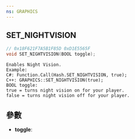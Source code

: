 ```yaml
---
ns: GRAPHICS
---
```

## SET_NIGHTVISION

```c
// 0x18F621F7A5B1F85D 0xD1E5565F
void SET_NIGHTVISION(BOOL toggle);
```

```
Enables Night Vision.  
Example:  
C#: Function.Call(Hash.SET_NIGHTVISION, true);  
C++: GRAPHICS::SET_NIGHTVISION(true);  
BOOL toggle:  
true = turns night vision on for your player.  
false = turns night vision off for your player.  
```

## 參數
* **toggle**: 


